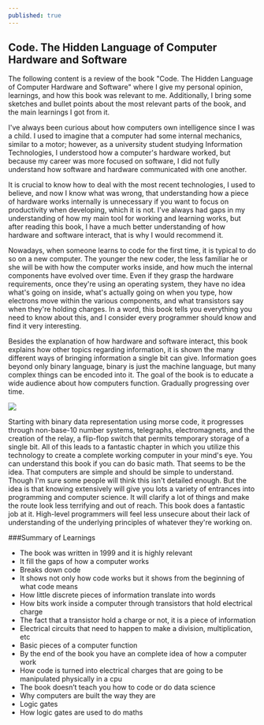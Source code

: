 ```yaml
---
published: true
---
```

## Code. The Hidden Language of Computer Hardware and Software
The following content is a review of the book "Code. The Hidden Language of Computer Hardware and Software" where I give my personal opinion, learnings, and how this book was relevant to me. Additionally, I bring some sketches and bullet points about the most relevant parts of the book, and the main learnings I got from it.

I've always been curious about how computers own intelligence since I was a child. I used to imagine that a computer had some internal mechanics, similar to a motor; however, as a university student studying Information Technologies, I understood how a computer's hardware worked, but because my career was more focused on software, I did not fully understand how software and hardware communicated with one another.  

It is crucial to know how to deal with the most recent technologies, I used to believe, and now I know what was wrong, that understanding how a piece of hardware works internally is unnecessary if you want to focus on productivity when developing, which it is not. I've always had gaps in my understanding of how my main tool for working and learning works, but after reading this book, I have a much better understanding of how hardware and software interact, that is why I would recommend it.

Nowadays, when someone learns to code for the first time, it is typical to do so on a new computer. The younger the new coder, the less familiar he or she will be with how the computer works inside, and how much the internal components have evolved over time. Even if they grasp the hardware requirements, once they're using an operating system, they have no idea what's going on inside, what's actually going on when you type, how electrons move within the various components, and what transistors say when they're holding charges. In a word, this book tells you everything you need to know about this, and I consider every programmer should know and find it very interesting.  

Besides the explanation of how hardware and software interact, this book explains how other topics regarding information, it is shown the many different ways of bringing information a single bit can give. Information goes beyond only binary language, binary is just the machine language, but many complex things can be encoded into it.
The goal of the book is to educate a wide audience about how computers function. Gradually progressing over time.  

![](https://i.ibb.co/QfMCbwF/Code-Sketch.png)  

Starting with binary data representation using morse code, it progresses through non-base-10 number systems, telegraphs, electromagnets, and the creation of the relay, a flip-flop switch that permits temporary storage of a single bit. All of this leads to a fantastic chapter in which you utilize this technology to create a complete working computer in your mind's eye.
You can understand this book if you can do basic math. That seems to be the idea. That computers are simple and should be simple to understand. Though I'm sure some people will think this isn't detailed enough. But the idea is that knowing extensively will give you lots a variety of entrances into programming and computer science. It will clarify a lot of things and make the route look less terrifying and out of reach. This book does a fantastic job at it. High-level programmers will feel less unsecure about their lack of understanding of the underlying principles of whatever they're working on.

###Summary of Learnings

- The book was written in 1999 and it is highly relevant
- It fill the gaps of how a computer works
- Breaks down code
- It shows not only how code works but it shows from the beginning of what code means
- How little discrete pieces of information translate into words 
- How bits work inside a computer through transistors that hold electrical charge
- The fact that a transistor hold a charge or not, it is a piece of information 
- Electrical circuits that need to happen to make a division, multiplication, etc 
- Basic pieces of a computer function
- By the end of the book you have an complete idea of how a computer work
- How code is turned into electrical charges that are going to be manipulated physically in a cpu
- The book doesn’t teach you how to code or do data science
- Why computers are built the way they are
- Logic gates
- How logic gates are used to do maths
